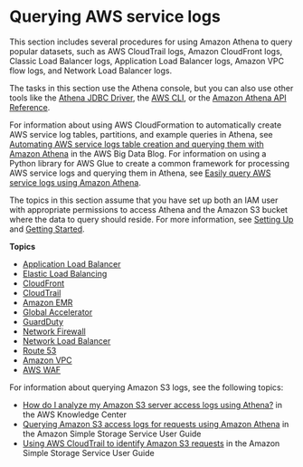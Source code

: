 # Querying AWS service logs<a name="querying-AWS-service-logs"></a>

This section includes several procedures for using Amazon Athena to query popular datasets, such as AWS CloudTrail logs, Amazon CloudFront logs, Classic Load Balancer logs, Application Load Balancer logs, Amazon VPC flow logs, and Network Load Balancer logs\.

The tasks in this section use the Athena console, but you can also use other tools like the [Athena JDBC Driver](connect-with-jdbc.md), the [AWS CLI](https://docs.aws.amazon.com/cli/latest/reference/athena/), or the [Amazon Athena API Reference](https://docs.aws.amazon.com/athena/latest/APIReference/)\.

For information about using AWS CloudFormation to automatically create AWS service log tables, partitions, and example queries in Athena, see [Automating AWS service logs table creation and querying them with Amazon Athena](http://aws.amazon.com/blogs/big-data/automating-aws-service-logs-table-creation-and-querying-them-with-amazon-athena/) in the AWS Big Data Blog\. For information on using a Python library for AWS Glue to create a common framework for processing AWS service logs and querying them in Athena, see [Easily query AWS service logs using Amazon Athena](http://aws.amazon.com/blogs/big-data/easily-query-aws-service-logs-using-amazon-athena/)\.

The topics in this section assume that you have set up both an IAM user with appropriate permissions to access Athena and the Amazon S3 bucket where the data to query should reside\. For more information, see [Setting Up](setting-up.md) and [Getting Started](getting-started.md)\.

**Topics**
+ [Application Load Balancer](application-load-balancer-logs.md)
+ [Elastic Load Balancing](elasticloadbalancer-classic-logs.md)
+ [CloudFront](cloudfront-logs.md)
+ [CloudTrail](cloudtrail-logs.md)
+ [Amazon EMR](emr-logs.md)
+ [Global Accelerator](querying-global-accelerator-flow-logs.md)
+ [GuardDuty](querying-guardduty.md)
+ [Network Firewall](querying-network-firewall-logs.md)
+ [Network Load Balancer](networkloadbalancer-classic-logs.md)
+ [Route 53](querying-r53-resolver-logs.md)
+ [Amazon VPC](vpc-flow-logs.md)
+ [AWS WAF](waf-logs.md)

For information about querying Amazon S3 logs, see the following topics:
+ [How do I analyze my Amazon S3 server access logs using Athena?](http://aws.amazon.com/premiumsupport/knowledge-center/analyze-logs-athena/) in the AWS Knowledge Center
+ [Querying Amazon S3 access logs for requests using Amazon Athena](https://docs.aws.amazon.com/AmazonS3/latest/dev/using-s3-access-logs-to-identify-requests.html#querying-s3-access-logs-for-requests) in the Amazon Simple Storage Service User Guide
+ [Using AWS CloudTrail to identify Amazon S3 requests](https://docs.aws.amazon.com/AmazonS3/latest/dev/cloudtrail-request-identification.html) in the Amazon Simple Storage Service User Guide